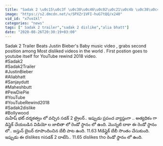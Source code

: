 ```yaml
---
title: "Sadak 2 \u0c15\u0c3f \u0c30\u0c46\u0c02\u0c21\u0c4b \u0c38\u0c4d\u0c25\u0c3e\u0c28\u0c02.. \u0c2e\u0c30\u0c3f \u0c2e\u0c4a\u0c26\u0c1f\u0c3f \u0c38\u0c4d\u0c25\u0c3e\u0c28\u0c02 \u0c32\u0c4b \u0c0f \u0c35\u0c40\u0c21\u0c3f\u0c2f\u0c4b \u0c09\u0c02\u0c26\u0c4b \u0c24\u0c46\u0c32\u0c41\u0c38\u0c3e?"
image: "https://s2.dmcdn.net/v/SPXZr1VFI-huG7tQQ/x240"
vid_id: "x7vo1kl"
categories: "news"
tags: [" Sadak 2 trailer","sadak 2 dislike","alia bhatt"]
date: "2020-08-26T20:30:19+03:00"
---
```

Sadak 2 Trailer Beats Justin Bieber's Baby music video , grabs second position among Most disliked videos in the world . First postion goes to youtube itself for YouTube rewind 2018 video.  <br>#Sadak2  <br>#Sadak2Trailer  <br>#JustinBieber  <br>#Aliabhatt  <br>#Sanjaydutt  <br>#Maheshbutt  <br>#PewDiePie  <br>#YouTube  <br>#YouTubeRewind2018  <br>#Sadak2dislike  <br>#Bollywood  <br>మహేష్ భట్ దర్శకత్వం లో వచ్చిన సడక్ 2 ట్రైలర్.. ఇప్పుడు ప్రపంచ వ్యాప్తంగా .. అత్యధికం గా డిస్లైక్ చేయబడిన విడియో ల జాబితా లో రెండో స్థానం లో ఉంది. మొన్నటి దాకా ఈ రెండో  స్థానం  లో..  జస్తున్ బైబర్ రూపొందించిన బేబీ పాట ఉంది. 11.63 Mడిస్లైక్ బేబీ సొంతం చేసుకుంది.  ఇప్పుడు ఈ dislikes niసడక్ 2 దాటేసి.. 11.65 dislikes tho రెండో స్థానం లో ఉంది.
